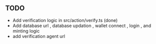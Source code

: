 ## TODO 

- Add verification logic in src/action/verify.ts (done)
- Add database url , database updation , wallet connect , login , and minting logic 
- add verification agent url 
